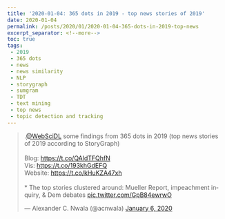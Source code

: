 ```yaml
---
title: '2020-01-04: 365 dots in 2019 - top news stories of 2019'
date: 2020-01-04
permalink: /posts/2020/01/2020-01-04-365-dots-in-2019-top-news
excerpt_separator: <!--more-->
toc: true
tags:
 - 2019 
 - 365 dots 
 - news 
 - news similarity 
 - NLP 
 - storygraph 
 - sumgram 
 - TDT 
 - text mining 
 - top news 
 - topic detection and tracking
---
```


<blockquote class="twitter-tweet"><p lang="en" dir="ltr">.<a href="https://twitter.com/WebSciDL?ref_src=twsrc%5Etfw">@WebSciDL</a> some findings from 365 dots in 2019 (top news stories of 2019 according to StoryGraph)<br><br>Blog: <a href="https://t.co/QAldTFQhfN">https://t.co/QAldTFQhfN</a><br>Vis: <a href="https://t.co/193khGdEFQ">https://t.co/193khGdEFQ</a><br>Website: <a href="https://t.co/kHuKZA47xh">https://t.co/kHuKZA47xh</a><br><br>* The top stories clustered around: Mueller Report, impeachment inquiry, &amp; Dem debates <a href="https://t.co/GpB84ewrwO">pic.twitter.com/GpB84ewrwO</a></p>&mdash; Alexander C. Nwala (@acnwala) <a href="https://twitter.com/acnwala/status/1214203046801969152?ref_src=twsrc%5Etfw">January 6, 2020</a></blockquote> <script async src="https://platform.twitter.com/widgets.js" charset="utf-8"></script>